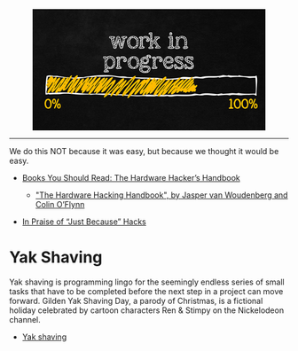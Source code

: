 <!--
Maintainer:   jeffskinnerbox@yahoo.com / www.jeffskinnerbox.me
Version:      0.0.0
-->


<div align="center">
<img src="https://raw.githubusercontent.com/jeffskinnerbox/blog/main/content/images/banners-bkgrds/work-in-progress.jpg" title="These materials require additional work and are not ready for general use." align="center" width=420px height=219px>
</div>


-----


We do this NOT because it was easy, but because we thought it would be easy.


* [Books You Should Read: The Hardware Hacker’s Handbook](https://hackaday.com/2022/08/05/books-you-should-read-the-hardware-hackers-handbook/)
  * ["The Hardware Hacking Handbook", by Jasper van Woudenberg and Colin O’Flynn](https://www.amazon.com/Hardware-Hacking-Handbook-Breaking-Embedded-ebook/dp/B077WZBFYL)


* [In Praise of “Just Because” Hacks](https://hackaday.com/2022/12/31/in-praise-of-just-because-hacks/)

# Yak Shaving

Yak shaving is programming lingo for the seemingly endless series of small tasks that have to be completed before the next step in a project can move forward. Gilden Yak Shaving Day, a parody of Christmas, is a fictional holiday celebrated by cartoon characters Ren & Stimpy on the Nickelodeon channel.

* [Yak shaving](http://projects.csail.mit.edu/gsb/old-archive/gsb-archive/gsb2000-02-11.html)



